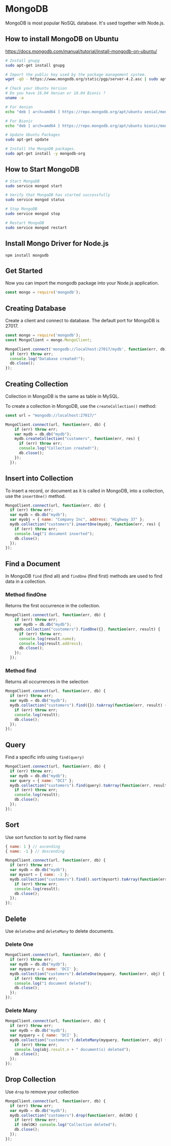 # MongoDB

MongoDB is most popular NoSQL database. It's used together with Node.js.

## How to install MongoDB on Ubuntu

https://docs.mongodb.com/manual/tutorial/install-mongodb-on-ubuntu/

```bash
# Install gnupg
sudo apt-get install gnupg

# Import the public key used by the package management system.
wget -qO - https://www.mongodb.org/static/pgp/server-4.2.asc | sudo apt-key add - 

# Check your Ubuntu Version
# Do you have 16.04 Xenian or 18.04 Bionic ?
uname -a

# For Xenian
echo "deb [ arch=amd64 ] https://repo.mongodb.org/apt/ubuntu xenial/mongodb-org/4.2 multiverse" | sudo tee /etc/apt/sources.list.d/mongodb-org-4.2.list

# For Bionic
echo "deb [ arch=amd64 ] https://repo.mongodb.org/apt/ubuntu bionic/mongodb-org/4.2 multiverse" | sudo tee /etc/apt/sources.list.d/mongodb-org-4.2.list

# Update Ubuntu Packages
sudo apt-get update

# Install the MongoDB packages.
sudo apt-get install -y mongodb-org
``` 

## How to Start MongoDB

```bash
# Start MongoDB
sudo service mongod start

# Verify that MongoDB has started successfully
sudo service mongod status

# Stop MongoDB
sudo service mongod stop

# Restart MongoDB
sudo service mongod restart
```

## Install Mongo Driver for Node.js

```
npm install mongodb
```

## Get Started

Now you can import the mongodb package into your Node.js application.  
```javascript
const mongo = require('mongodb');
```

## Creating Database

Create a client and connect to database. The default port for MongoDB is 27017. 
```javascript
const mongo = require('mongodb');
const MongoClient = mongo.MongoClient;

MongoClient.connect('mongodb://localhost:27017/mydb', function(err, db) {
  if (err) throw err;
  console.log("Database created!");
  db.close();
});
```

## Creating Collection

Collection in MongoDB is the same as table in MySQL.

To create a collection in MongoDB, use the `createCollection()` method:

```javascript
const url = "mongodb://localhost:27017/"

MongoClient.connect(url, function(err, db) {
    if (err) throw err;
    var mydb = db.db("mydb");
    mydb.createCollection("customers", function(err, res) {
      if (err) throw err;
      console.log("Collection created!");
      db.close();
    });
  });
```

## Insert into Collection
To insert a record, or document as it is called in MongoDB, into a collection, use the `insertOne()` method.

```javascript
MongoClient.connect(url, function(err, db) {
  if (err) throw err;
  var mydb = db.db("mydb");
  var myobj = { name: "Company Inc", address: "Highway 37" };
  mydb.collection("customers").insertOne(myobj, function(err, res) {
    if (err) throw err;
    console.log("1 document inserted");
    db.close();
  });
});
```

## Find a Document
In MongoDB `find` (find all) and `findOne` (find first) methods are used to find data in a collection.

### Method findOne

Returns the first occurrence in the collection.

```javascript
MongoClient.connect(url, function(err, db) {
    if (err) throw err;
    var mydb = db.db("mydb");
    mydb.collection("customers").findOne({}, function(err, result) {
      if (err) throw err;
      console.log(result.name);
      console.log(result.address);
      db.close();
    });
  });
```

### Method find

Returns all occurrences in the selection

```javascript
MongoClient.connect(url, function(err, db) {
  if (err) throw err;
  var mydb = db.db("mydb");
  mydb.collection("customers").find({}).toArray(function(err, result) {
    if (err) throw err;
    console.log(result);
    db.close();
  });
});

```

## Query

Find a specific info using `find(query)` 

```javascript
MongoClient.connect(url, function(err, db) {
  if (err) throw err;
  var mydb = db.db("mydb");
  var query = { name: "DCI" };
  mydb.collection("customers").find(query).toArray(function(err, result) {
    if (err) throw err;
    console.log(result);
    db.close();
  });
});
```

## Sort

Use sort function to sort by filed name

```javascript
{ name: 1 } // ascending
{ name: -1 } // descending
```

```javascript
MongoClient.connect(url, function(err, db) {
  if (err) throw err;
  var mydb = db.db("mydb");
  var mysort = { name: -1 };
  mydb.collection("customers").find().sort(mysort).toArray(function(err, result) {
    if (err) throw err;
    console.log(result);
    db.close();
  });
});
```

## Delete

Use `deleteOne` and `deleteMany` to delete documents.

### Delete One

```javascript
MongoClient.connect(url, function(err, db) {
  if (err) throw err;
  var mydb = db.db("mydb");
  var myquery = { name: 'DCI' };
  mydb.collection("customers").deleteOne(myquery, function(err, obj) {
    if (err) throw err;
    console.log("1 document deleted");
    db.close();
  });
});
```

### Delete Many

```javascript
MongoClient.connect(url, function(err, db) {
  if (err) throw err;
  var mydb = db.db("mydb");
  var myquery = { name: 'DCI' };
  mydb.collection("customers").deleteMany(myquery, function(err, obj) {
    if (err) throw err;
    console.log(obj.result.n + " document(s) deleted");
    db.close();
  });
});
```

## Drop Collection

Use `drop` to remove your collection

```javascript
MongoClient.connect(url, function(err, db) {
  if (err) throw err;
  var mydb = db.db("mydb");
  mydb.collection("customers").drop(function(err, delOK) {
    if (err) throw err;
    if (delOK) console.log("Collection deleted");
    db.close();
  });
});
```


